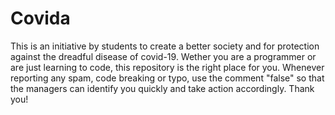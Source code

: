 # Covida
This is an initiative by students to create a better society and for protection against the dreadful disease of covid-19. Wether you are a programmer or are just learning to code, this repository is the  right place for you.
Whenever reporting any spam, code breaking or typo, use the comment "false" so that the managers can identify you quickly and take action accordingly.
Thank you!
